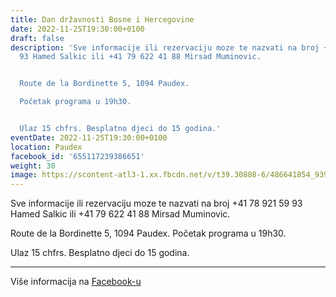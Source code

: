 ```yaml
---
title: Dan državnosti Bosne i Hercegovine
date: 2022-11-25T19:30:00+0100
draft: false
description: 'Sve informacije ili rezervaciju moze te nazvati na broj +41 78 921 59
  93 Hamed Salkic ili +41 79 622 41 88 Mirsad Muminovic.


  Route de la Bordinette 5, 1094 Paudex.

  Početak programa u 19h30.


  Ulaz 15 chfrs. Besplatno djeci do 15 godina.'
eventDate: 2022-11-25T19:30:00+0100
location: Paudex
facebook_id: '655117239386651'
weight: 30
image: https://scontent-atl3-1.xx.fbcdn.net/v/t39.30808-6/486641854_9399207156841686_1516080123773765506_n.jpg?_nc_cat=103&ccb=1-7&_nc_sid=9e60e4&_nc_ohc=tFYq0Wsc_14Q7kNvwGAOMHf&_nc_oc=Adn8mGPyQQRM9wGK3zosDBMearcu8XYqrqip7elHHp8X-IDJc6n-9659v2HqPLVNLQs&_nc_zt=23&_nc_ht=scontent-atl3-1.xx&edm=ABTKTjYEAAAA&_nc_gid=FfR-YdzP2ANS9qJPySnITw&oh=00_AfbRPmgvmWzpL2egsHrQpgxvSSsDiJa6cgnERkt99mlMdQ&oe=68C189BD
---
```


Sve informacije ili rezervaciju moze te nazvati na broj +41 78 921 59 93 Hamed Salkic ili +41 79 622 41 88 Mirsad Muminovic.

Route de la Bordinette 5, 1094 Paudex.
Početak programa u 19h30.

Ulaz 15 chfrs. Besplatno djeci do 15 godina.

---

Više informacija na [Facebook-u](https://facebook.com/events/655117239386651)